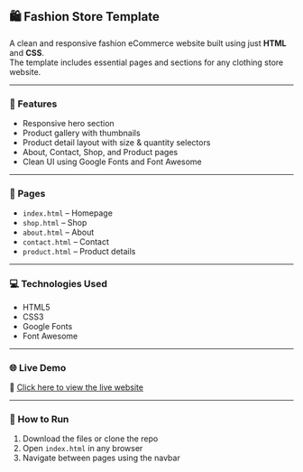 ## 🛍️ Fashion Store Template

A clean and responsive fashion eCommerce website built using just **HTML** and **CSS**.  
The template includes essential pages and sections for any clothing store website.

---

### 📌 Features

- Responsive hero section  
- Product gallery with thumbnails  
- Product detail layout with size & quantity selectors  
- About, Contact, Shop, and Product pages  
- Clean UI using Google Fonts and Font Awesome

---

### 📄 Pages

- `index.html` – Homepage  
- `shop.html` – Shop  
- `about.html` – About  
- `contact.html` – Contact  
- `product.html` – Product details  

---

### 💻 Technologies Used

- HTML5  
- CSS3  
- Google Fonts  
- Font Awesome  

---

### 🌐 Live Demo

🔗 [Click here to view the live website](https://mohamedabdelstar06.github.io/Fashion-Template/shop.html)

---

### 📂 How to Run

1. Download the files or clone the repo  
2. Open `index.html` in any browser  
3. Navigate between pages using the navbar  

